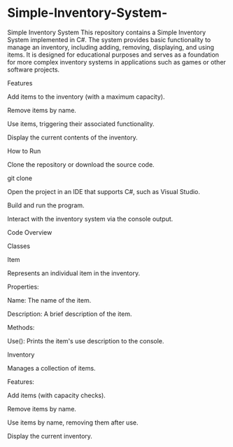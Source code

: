 # Simple-Inventory-System-
Simple Inventory System
This repository contains a Simple Inventory System implemented in C#. The system provides basic functionality to manage an inventory, including adding, removing, displaying, and using items. It is designed for educational purposes and serves as a foundation for more complex inventory systems in applications such as games or other software projects.

Features

Add items to the inventory (with a maximum capacity).

Remove items by name.

Use items, triggering their associated functionality.

Display the current contents of the inventory.

How to Run

Clone the repository or download the source code.

git clone <repository-url>

Open the project in an IDE that supports C#, such as Visual Studio.

Build and run the program.

Interact with the inventory system via the console output.

Code Overview

Classes

Item

Represents an individual item in the inventory.

Properties:

Name: The name of the item.

Description: A brief description of the item.

Methods:

Use(): Prints the item's use description to the console.

Inventory

Manages a collection of items.

Features:

Add items (with capacity checks).

Remove items by name.

Use items by name, removing them after use.

Display the current inventory.
